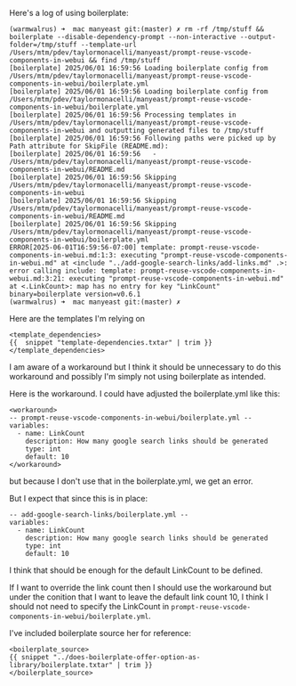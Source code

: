 Here's a log of using boilerplate:

```
(warmwalrus) ➜  mac manyeast git:(master) ✗ rm -rf /tmp/stuff && boilerplate --disable-dependency-prompt --non-interactive --output-folder=/tmp/stuff --template-url /Users/mtm/pdev/taylormonacelli/manyeast/prompt-reuse-vscode-components-in-webui && find /tmp/stuff
[boilerplate] 2025/06/01 16:59:56 Loading boilerplate config from /Users/mtm/pdev/taylormonacelli/manyeast/prompt-reuse-vscode-components-in-webui/boilerplate.yml
[boilerplate] 2025/06/01 16:59:56 Loading boilerplate config from /Users/mtm/pdev/taylormonacelli/manyeast/prompt-reuse-vscode-components-in-webui/boilerplate.yml
[boilerplate] 2025/06/01 16:59:56 Processing templates in /Users/mtm/pdev/taylormonacelli/manyeast/prompt-reuse-vscode-components-in-webui and outputting generated files to /tmp/stuff
[boilerplate] 2025/06/01 16:59:56 Following paths were picked up by Path attribute for SkipFile (README.md):
[boilerplate] 2025/06/01 16:59:56 	- /Users/mtm/pdev/taylormonacelli/manyeast/prompt-reuse-vscode-components-in-webui/README.md
[boilerplate] 2025/06/01 16:59:56 Skipping /Users/mtm/pdev/taylormonacelli/manyeast/prompt-reuse-vscode-components-in-webui
[boilerplate] 2025/06/01 16:59:56 Skipping /Users/mtm/pdev/taylormonacelli/manyeast/prompt-reuse-vscode-components-in-webui/README.md
[boilerplate] 2025/06/01 16:59:56 Skipping /Users/mtm/pdev/taylormonacelli/manyeast/prompt-reuse-vscode-components-in-webui/boilerplate.yml
ERROR[2025-06-01T16:59:56-07:00] template: prompt-reuse-vscode-components-in-webui.md:1:3: executing "prompt-reuse-vscode-components-in-webui.md" at <include "../add-google-search-links/add-links.md" .>: error calling include: template: prompt-reuse-vscode-components-in-webui.md:3:21: executing "prompt-reuse-vscode-components-in-webui.md" at <.LinkCount>: map has no entry for key "LinkCount"  binary=boilerplate version=v0.6.1
(warmwalrus) ➜  mac manyeast git:(master) ✗ 
```

Here are the templates I'm relying on

```
<template_dependencies>
{{  snippet "template-dependencies.txtar" | trim }}
</template_dependencies>
```

I am aware of a workaround but I think it should be unnecessary to do this workaround and possibly I'm simply not using boilerplate as intended.

Here is the workaround.  I could have adjusted the boilerplate.yml like this:

```
<workaround>
-- prompt-reuse-vscode-components-in-webui/boilerplate.yml --
variables:
  - name: LinkCount
    description: How many google search links should be generated
    type: int
    default: 10
</workaround>
```

but because I don't use that in the boilerplate.yml, we get an error.

But I expect that since this is in place:

```
-- add-google-search-links/boilerplate.yml --
variables:
  - name: LinkCount
    description: How many google search links should be generated
    type: int
    default: 10
```

I think that should be enough for the default LinkCount to be defined.

If I want to override the link count then I should use the workaround but under the conition that I want to leave the default link count 10, I think I should not need to specify the LinkCount in `prompt-reuse-vscode-components-in-webui/boilerplate.yml`.

I've included boilerplate source her for reference:

```
<boilerplate_source>
{{ snippet "../does-boilerplate-offer-option-as-library/boilerplate.txtar" | trim }}
</boilerplate_source>
```

